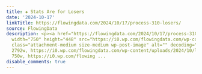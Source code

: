 ```yaml
---
title: ✚ Stats Are for Losers
date: '2024-10-17'
linkTitle: https://flowingdata.com/2024/10/17/process-310-losers/
source: FlowingData
description: <p><a href="https://flowingdata.com/2024/10/17/process-310-losers/"><img
  width="750" height="448" src="https://i0.wp.com/flowingdata.com/wp-content/uploads/2024/10/losers-stat-featured.png?fit=750%2C448&amp;quality=100&amp;ssl=1"
  class="attachment-medium size-medium wp-post-image" alt="" decoding="async" srcset="https://i0.wp.com/flowingdata.com/wp-content/uploads/2024/10/losers-stat-featured.png?w=2792&amp;quality=100&amp;ssl=1
  2792w, https://i0.wp.com/flowingdata.com/wp-content/uploads/2024/10/losers-stat-featured.png?resize=750%2C448&amp;quality=100&amp;ssl=1
  750w, https://i0.wp.com/flowing ...
disable_comments: true
---
```

<p><a href="https://flowingdata.com/2024/10/17/process-310-losers/"><img width="750" height="448" src="https://i0.wp.com/flowingdata.com/wp-content/uploads/2024/10/losers-stat-featured.png?fit=750%2C448&amp;quality=100&amp;ssl=1" class="attachment-medium size-medium wp-post-image" alt="" decoding="async" srcset="https://i0.wp.com/flowingdata.com/wp-content/uploads/2024/10/losers-stat-featured.png?w=2792&amp;quality=100&amp;ssl=1 2792w, https://i0.wp.com/flowingdata.com/wp-content/uploads/2024/10/losers-stat-featured.png?resize=750%2C448&amp;quality=100&amp;ssl=1 750w, https://i0.wp.com/flowing ...